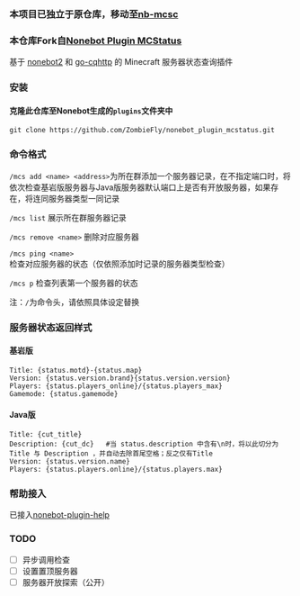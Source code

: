 ### 本项目已独立于原仓库，移动至[nb-mcsc](https://github.com/ZombieFly/nb-mcsc)
### 本仓库Fork自[Nonebot Plugin MCStatus](https://github.com/nonepkg/nonebot-plugin-mcstatus)

基于 [nonebot2](https://github.com/nonebot/nonebot2) 和 [go-cqhttp](https://github.com/Mrs4s/go-cqhttp) 的 Minecraft 服务器状态查询插件

### 安装

#### 克隆此仓库至Nonebot生成的`plugins`文件夹中

`git clone https://github.com/ZombieFly/nonebot_plugin_mcstatus.git`

### 命令格式

`/mcs add <name> <address>`为所在群添加一个服务器记录，在不指定端口时，将依次检查基岩版服务器与Java版服务器默认端口上是否有开放服务器，如果存在，将连同服务器类型一同记录

`/mcs list`  展示所在群服务器记录

`/mcs remove <name>`  删除对应服务器

`/mcs ping <name>` 检查对应服务器的状态（仅依照添加时记录的服务器类型检查）

`/mcs p` 检查列表第一个服务器的状态

注：`/`为命令头，请依照具体设定替换

### 服务器状态返回样式

#### 基岩版

```
Title: {status.motd}-{status.map}
Version: {status.version.brand}{status.version.version}
Players: {status.players_online}/{status.players_max}
Gamemode: {status.gamemode}
```

#### Java版

```
Title: {cut_title}
Description: {cut_dc}	#当 status.description 中含有\n时，将以此切分为 Title 与 Description ，并自动去除首尾空格；反之仅有Title
Version: {status.version.name}
Players: {status.players.online}/{status.players.max}
```

### 帮助接入

已接入[nonebot-plugin-help](https://github.com/XZhouQD/nonebot-plugin-help)

### TODO

- [ ] 异步调用检查
- [ ] 设置置顶服务器
- [ ] 服务器开放探索（公开）
